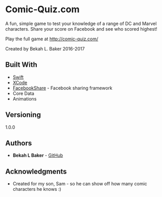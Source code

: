 # Comic-Quiz.com

A fun, simple game to test your knowledge of a range of DC and Marvel characters. Share your score on Facebook and see who scored highest!

Play the full game at http://comic-quiz.com/

Created by Bekah L. Baker 2016-2017

## Built With

* [Swift](https://developer.apple.com/swift/) 
* [XCode](https://developer.apple.com/xcode/)
* [FacebookShare](https://developers.facebook.com) - Facebook sharing framework
* Core Data
* Animations

## Versioning

1.0.0

## Authors

* **Bekah L Baker** - [GitHub](https://github.com/bekahlbaker)

## Acknowledgments

* Created for my son, Sam - so he can show off how many comic characters he knows :) 

